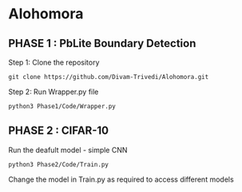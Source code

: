 # Alohomora

## PHASE 1 : PbLite Boundary Detection

Step 1: Clone the repository
```
git clone https://github.com/Divam-Trivedi/Alohomora.git
```
Step 2: Run Wrapper.py file
```
python3 Phase1/Code/Wrapper.py
```

## PHASE 2 : CIFAR-10

Run the deafult model - simple CNN
```
python3 Phase2/Code/Train.py
```

Change the model in Train.py as required to access different models
